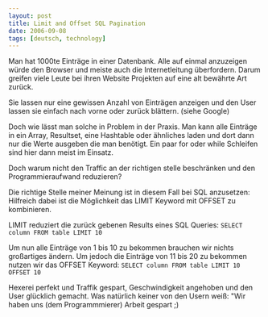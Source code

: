 ```yaml
---
layout: post
title: Limit and Offset SQL Pagination
date: 2006-09-08
tags: [deutsch, technology]
---
```


Man hat 1000te Einträge in einer Datenbank. Alle auf einmal anzuzeigen würde den Browser und meiste auch die Internetleitung überfordern. Darum greifen viele Leute bei ihren Website Projekten auf eine alt bewährte Art zurück.

Sie lassen nur eine gewissen Anzahl von Einträgen anzeigen und den User lassen sie einfach nach vorne oder zurück blättern. (siehe Google)

Doch wie lässt man solche in Problem in der Praxis. Man kann alle Einträge in ein Array, Resultset, eine Hashtable oder ähnliches laden und dort dann nur die Werte ausgeben die man benötigt. Ein paar for oder while Schleifen sind hier dann meist im Einsatz.

Doch warum nicht den Traffic an der richtigen stelle beschränken und den Programmieraufwand reduzieren?

Die richtige Stelle meiner Meinung ist in diesem Fall bei SQL anzusetzen: Hilfreich dabei ist die Möglichkeit das LIMIT Keyword mit OFFSET zu kombinieren.

LIMIT reduziert die zurück gebenen Results eines SQL Queries: `SELECT column FROM table LIMIT 10`

Um nun alle Einträge von 1 bis 10 zu bekommen brauchen wir nichts großartiges ändern. Um jedoch die Einträge von 11 bis 20 zu bekommen nutzen wir das OFFSET Keyword: `SELECT column FROM table LIMIT 10 OFFSET 10`

Hexerei perfekt und Traffik gespart, Geschwindigkeit angehoben und den User glücklich gemacht. Was natürlich keiner von den Usern weiß: "Wir haben uns (dem Programmmierer) Arbeit gespart ;)